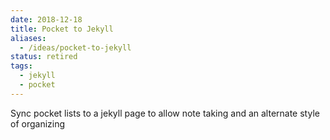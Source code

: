 ```yaml
---
date: 2018-12-18
title: Pocket to Jekyll
aliases:
  - /ideas/pocket-to-jekyll
status: retired
tags:
  - jekyll
  - pocket
---
```


Sync pocket lists to a jekyll page to allow note taking and an alternate style of organizing
